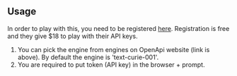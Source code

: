 ## Usage

In order to play with this, you need to be registered [here](https://beta.openai.com/). Registration is free and they give $18 to play with their API keys.

1. You can pick the engine from engines on OpenApi website (link is above). By default the engine is 'text-curie-001'.
2. You are required to put token (API key) in the browser + prompt.
